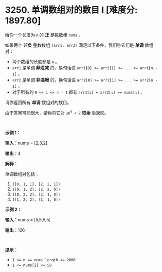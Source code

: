 # 3250. 单调数组对的数目 I [难度分: 1897.80]

<p>给你一个长度为&nbsp;<code>n</code>&nbsp;的&nbsp;<strong>正</strong>&nbsp;整数数组&nbsp;<code>nums</code>&nbsp;。</p>

<p>如果两个&nbsp;<strong>非负</strong>&nbsp;整数数组&nbsp;<code>(arr1, arr2)</code>&nbsp;满足以下条件，我们称它们是&nbsp;<strong>单调</strong>&nbsp;数组对：</p>

<ul>
	<li>两个数组的长度都是&nbsp;<code>n</code>&nbsp;。</li>
	<li><code>arr1</code>&nbsp;是单调<strong>&nbsp;非递减</strong>&nbsp;的，换句话说&nbsp;<code>arr1[0] &lt;= arr1[1] &lt;= ... &lt;= arr1[n - 1]</code>&nbsp;。</li>
	<li><code>arr2</code>&nbsp;是单调 <strong>非递增</strong>&nbsp;的，换句话说&nbsp;<code>arr2[0] &gt;= arr2[1] &gt;= ... &gt;= arr2[n - 1]</code>&nbsp;。</li>
	<li>对于所有的&nbsp;<code>0 &lt;= i &lt;= n - 1</code>&nbsp;都有&nbsp;<code>arr1[i] + arr2[i] == nums[i]</code>&nbsp;。</li>
</ul>

<p>请你返回所有 <strong>单调</strong>&nbsp;数组对的数目。</p>

<p>由于答案可能很大，请你将它对&nbsp;<code>10<sup>9</sup> + 7</code>&nbsp;<strong>取余</strong>&nbsp;后返回。</p>

<p>&nbsp;</p>

<p><strong class="example">示例 1：</strong></p>

<div class="example-block">
<p><span class="example-io"><b>输入：</b>nums = [2,3,2]</span></p>

<p><span class="example-io"><b>输出：</b>4</span></p>

<p><strong>解释：</strong></p>

<p>单调数组对包括：</p>

<ol>
	<li><code>([0, 1, 1], [2, 2, 1])</code></li>
	<li><code>([0, 1, 2], [2, 2, 0])</code></li>
	<li><code>([0, 2, 2], [2, 1, 0])</code></li>
	<li><code>([1, 2, 2], [1, 1, 0])</code></li>
</ol>
</div>

<p><strong class="example">示例 2：</strong></p>

<div class="example-block">
<p><span class="example-io"><b>输入：</b>nums = [5,5,5,5]</span></p>

<p><span class="example-io"><b>输出：</b>126</span></p>
</div>

<p>&nbsp;</p>

<p><strong>提示：</strong></p>

<ul>
	<li><code>1 &lt;= n == nums.length &lt;= 2000</code></li>
	<li><code>1 &lt;= nums[i] &lt;= 50</code></li>
</ul>
